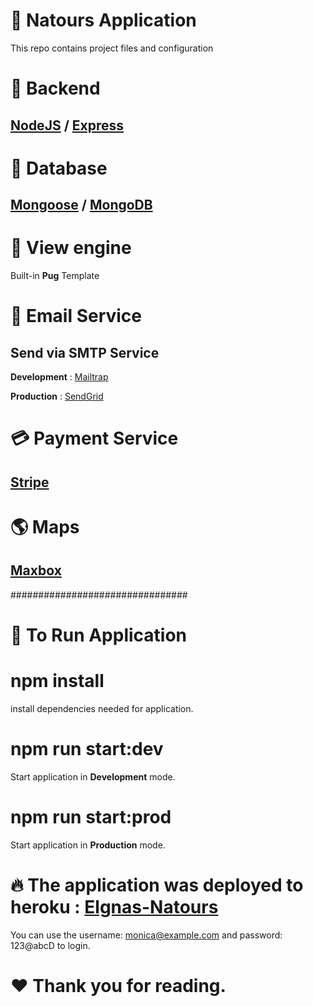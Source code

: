 # 🌲 Natours Application

This repo contains project files and configuration

# :wrench: Backend

## [NodeJS](https://nodejs.org/en/) / [Express](https://expessjs.com/)

# :department_store: Database

## [Mongoose](https://mongoosejs.com/) / [MongoDB](https://www.mongodb.com/)

# :page_facing_up: View engine

Built-in **Pug** Template

# :e-mail: Email Service

## Send via SMTP Service

**Development** : [Mailtrap](https://github.com/)

**Production** : [SendGrid](https://sendgrid.com/)

# :credit_card: Payment Service

## [Stripe](https://stripe.com)

# :earth_americas: Maps

## [Maxbox](https://www.mapbox.com/)

################################

# :ghost: To Run Application

# npm install

install dependencies needed for application.

# npm run start:dev

Start application in **Development** mode.

# npm run start:prod

Start application in **Production** mode.

# 🔥 The application was deployed to heroku : [Elgnas-Natours](https://elgnas-natours.herokuapp.com/)

You can use the username: monica@example.com and password: 123@abcD to login.

# ❤️ Thank you for reading.
